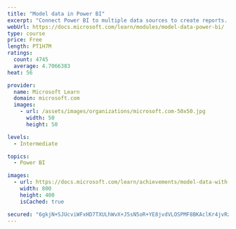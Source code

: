 ```yaml
---
title: "Model data in Power BI"
excerpt: "Connect Power BI to multiple data sources to create reports. Define the relationship between your data sources."
webUrl: https://docs.microsoft.com/learn/modules/model-data-power-bi/
type: course
price: Free
length: PT1H7M
ratings:
  count: 4745
  average: 4.7066383
heat: 56

provider:
  name: Microsoft Learn
  domain: microsoft.com
  images:
    - url: /assets/images/organizations/microsoft.com-50x50.jpg
      width: 50
      height: 50

levels:
  - Intermediate

topics:
  - Power BI

images:
  - url: https://docs.microsoft.com/learn/achievements/model-data-with-power-bi-desktop-social.png
    width: 800
    height: 400
    isCached: true

secured: "6gkjN+SJUcviWFxHD7TXULhWvX+J5sN5oR+YE8jvdVLOSPMF8BKAclKr4jvRzb6WxtMfoRCzV4+bJ5wnZ9Xc5YXc9nFI4Zpo0GOK7CjkQfb4btDc2OhbRKG0bdRQkdtrRrpY6a6VlvT9Ge/J843MotVqRdLlG+VVA4kgLkWUHkh5EHZ7tAfyiHFjkgCAlZZUqU3J7TkaZpD/EmOfhxUi04OEAoVP6yqZePKIIfBdv+6AOiAVUH+kHRDBNzrl7fj/TRfnvno8QBj01TnexF9uGiTt/89dbqywQ2onFKs8NXSLiODrugA6xqxLxG3kDWAOfe1UJ703SfHcmH28uPaJWZWMEZuokThbgN0fEoY56EEVm+Ak4L0p2aysfKnysLtW4/upBlizYobY9XKxddbiR62WR+yQebaIvSKYKu/BR70=;unf6oiPuamBOSLjII88rBQ=="
---
```


